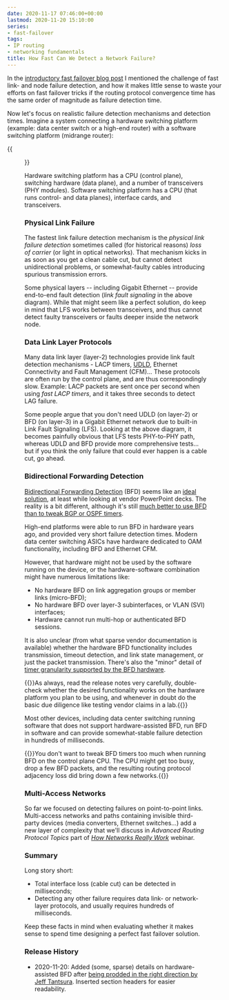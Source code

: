 ```yaml
---
date: 2020-11-17 07:46:00+00:00
lastmod: 2020-11-20 15:10:00
series:
- fast-failover
tags:
- IP routing
- networking fundamentals
title: How Fast Can We Detect a Network Failure?
---
```

In the [introductory fast failover blog post](/2020/11/fast-failover-challenge.html) I mentioned the challenge of fast link- and node failure detection, and how it makes little sense to waste your efforts on fast failover tricks if the routing protocol convergence time has the same order of magnitude as failure detection time.

Now let's focus on realistic failure detection mechanisms and detection times. Imagine a system connecting a hardware switching platform (example: data center switch or a high-end router) with a software switching platform (midrange router):
<!--more-->
{{<figure src="FRR_Failure_Detection.jpg" caption="Sample 2-node network with a hardware- and software switching platform">}}

Hardware switching platform has a CPU (control plane), switching hardware (data plane), and a number of transceivers (PHY modules). Software switching platform has a CPU (that runs control- and data planes), interface cards, and transceivers.

### Physical Link Failure

The fastest link failure detection mechanism is the _physical link failure detection_ sometimes called (for historical reasons) _loss of carrier_ (or light in optical networks). That mechanism kicks in as soon as you get a clean cable cut, but cannot detect unidirectional problems, or somewhat-faulty cables introducing spurious transmission errors.

Some physical layers -- including Gigabit Ethernet -- provide end-to-end fault detection (_link fault signaling_ in the above diagram). While that might seem like a perfect solution, do keep in mind that LFS works between transceivers, and thus cannot detect faulty transceivers or faults deeper inside the network node.

### Data Link Layer Protocols

Many data link layer (layer-2) technologies provide link fault detection mechanisms - LACP timers, [UDLD](/2012/09/do-we-need-lacp-and-udld.html), Ethernet Connectivity and Fault Management (CFM)... These protocols are often run by the control plane, and are thus correspondingly slow. Example: LACP packets are sent once per second when using _fast LACP timers_, and it takes three seconds to detect LAG failure.

Some people argue that you don't need UDLD (on layer-2) or BFD (on layer-3) in a Gigabit Ethernet network due to built-in Link Fault Signaling (LFS). Looking at the above diagram, it becomes painfully obvious that LFS tests PHY-to-PHY path, whereas UDLD and BFD provide more comprehensive tests... but if you think the only failure that could ever happen is a cable cut, go ahead.

### Bidirectional Forwarding Detection

[Bidirectional Forwarding Detection](/2014/10/micro-bfd-bfd-over-lag-port-channel.html) (BFD) seems like an [ideal solution](/2017/10/to-bfd-or-not-to-bfd.html), at least while looking at vendor PowerPoint decks. The reality is a bit different, although it's still [much better to use BFD than to tweak BGP or OSPF timers](/2017/09/improving-bgp-convergence-without.html).

High-end platforms were able to run BFD in hardware years ago, and provided very short failure detection times. Modern data center switching ASICs have hardware dedicated to OAM functionality, including BFD and Ethernet CFM.

However, that hardware might not be used by the software running on the device, or the hardware-software combination might have numerous limitations like:

* No hardware BFD on link aggregation groups or member links (micro-BFD);
* No hardware BFD over layer-3 subinterfaces, or VLAN (SVI) interfaces;
* Hardware cannot run multi-hop or authenticated BFD sessions.

It is also unclear (from what sparse vendor documentation is available) whether the hardware BFD functionality includes transmission, timeout detection, and link state management, or just the packet transmission. There's also the "minor" detail of [timer granularity supported by the BFD hardware](https://tools.ietf.org/html/rfc7419).

{{<note info>}}As always, read the release notes very carefully, double-check whether the desired functionality works on the hardware platform you plan to be using, and whenever in doubt do the basic due diligence like testing vendor claims in a lab.{{</note>}}

Most other devices, including data center switching running software that does not support hardware-assisted BFD, run BFD in software and can provide somewhat-stable failure detection in hundreds of milliseconds.

{{<note warn>}}You don't want to tweak BFD timers too much when running BFD on the control plane CPU. The CPU might get too busy, drop a few BFD packets, and the resulting routing protocol adjacency loss did bring down a few networks.{{</note>}}

### Multi-Access Networks

So far we focused on detecting failures on point-to-point links. Multi-access networks and paths containing invisible third-party devices (media converters, Ethernet switches...) add a new layer of complexity that we'll discuss in *Advanced Routing Protocol Topics* part of [*How Networks Really Work*](https://www.ipspace.net/How_Networks_Really_Work) webinar.

### Summary

Long story short:

* Total interface loss (cable cut) can be detected in milliseconds;
* Detecting any other failure requires data link- or network-layer protocols, and usually requires hundreds of milliseconds.

Keep these facts in mind when evaluating whether it makes sense to spend time designing a perfect fast failover solution.

### Release History

* 2020-11-20: Added (some, sparse) details on hardware-assisted BFD after [being prodded in the right direction by Jeff Tantsura](https://twitter.com/jtantsura/status/1329256396450271233). Inserted section headers for easier readability.